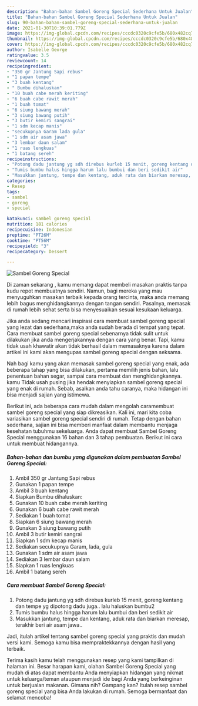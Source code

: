 ```yaml
---
description: "Bahan-bahan Sambel Goreng Special Sederhana Untuk Jualan"
title: "Bahan-bahan Sambel Goreng Special Sederhana Untuk Jualan"
slug: 90-bahan-bahan-sambel-goreng-special-sederhana-untuk-jualan
date: 2021-01-30T10:39:01.779Z
image: https://img-global.cpcdn.com/recipes/cccdc0320c9cfe5b/680x482cq70/sambel-goreng-special-foto-resep-utama.jpg
thumbnail: https://img-global.cpcdn.com/recipes/cccdc0320c9cfe5b/680x482cq70/sambel-goreng-special-foto-resep-utama.jpg
cover: https://img-global.cpcdn.com/recipes/cccdc0320c9cfe5b/680x482cq70/sambel-goreng-special-foto-resep-utama.jpg
author: Isabelle George
ratingvalue: 3.5
reviewcount: 14
recipeingredient:
- "350 gr Jantung Sapi rebus"
- "1 papan tempe"
- "3 buah kentang"
- " Bumbu dihaluskan"
- "10 buah cabe merah keriting"
- "6 buah cabe rawit merah"
- "1 buah tomat"
- "6 siung bawang merah"
- "3 siung bawang putih"
- "3 butir kemiri sangrai"
- "1 sdm kecap manis"
- "secukupnya Garam lada gula"
- "1 sdm air asam jawa"
- "3 lembar daun salam"
- "1 ruas lengkuas"
- "1 batang sereh"
recipeinstructions:
- "Potong dadu jantung yg sdh direbus kurleb 15 menit, goreng kentang dan tempe yg dipotong dadu juga.. lalu haluskan bumbu2"
- "Tumis bumbu halus hingga harum lalu bumbui dan beri sedikit air"
- "Masukkan jantung, tempe dan kentang, aduk rata dan biarkan meresap, terakhir beri air asam jawa.."
categories:
- Resep
tags:
- sambel
- goreng
- special

katakunci: sambel goreng special 
nutrition: 181 calories
recipecuisine: Indonesian
preptime: "PT26M"
cooktime: "PT56M"
recipeyield: "3"
recipecategory: Dessert

---
```



![Sambel Goreng Special](https://img-global.cpcdn.com/recipes/cccdc0320c9cfe5b/680x482cq70/sambel-goreng-special-foto-resep-utama.jpg)

Di zaman  sekarang , kamu memang dapat membeli masakan praktis tanpa kudu repot membuatnya sendiri. Namun, bagi mereka yang mau menyuguhkan masakan terbaik kepada orang tercinta, maka anda memang lebih bagus menghidangkannya dengan tangan sendiri. Pasalnya, memasak di rumah lebih sehat serta bisa menyesuaikan sesuai kesukaan keluarga.

Jika anda sedang mencari inspirasi cara membuat sambel goreng special yang lezat dan sederhana,maka anda sudah berada di tempat yang tepat. Cara membuat sambel goreng special  sebenarnya tidak sulit untuk dilakukan jika anda mengerjakannya dengan cara yang benar. Tapi, kamu tidak usah khawatir akan tidak berhasil dalam memasaknya 
karena dalam artikel ini kami akan mengupas sambel goreng special dengan seksama.  



Nah bagi kamu yang akan memasak sambel goreng special yang enak, ada beberapa tahap yang bisa dilakukan, pertama memilih jenis bahan, lalu penentuan bahan segar, sampai cara membuat dan menghidangkannya. kamu Tidak usah pusing jika hendak menyiapkan sambel goreng special yang enak di rumah. Sebab, asalkan anda  tahu caranya, maka hidangan ini bisa menjadi sajian yang istimewa.

Berikut ini, ada beberapa cara mudah dalam mengolah caramembuat sambel goreng special yang siap dikreasikan. Kali ini, mari kita coba variasikan sambel goreng special sendiri di rumah. Tetap dengan bahan sederhana, sajian ini bisa memberi manfaat dalam membantu menjaga kesehatan tubuhmu sekeluarga. Anda dapat membuat Sambel Goreng Special menggunakan 16 bahan dan 3 tahap pembuatan. Berikut ini cara untuk membuat hidangannya.

<!--inarticleads1-->

##### Bahan-bahan dan bumbu yang digunakan dalam pembuatan Sambel Goreng Special:

1. Ambil 350 gr Jantung Sapi rebus
1. Gunakan 1 papan tempe
1. Ambil 3 buah kentang
1. Siapkan  Bumbu dihaluskan:
1. Gunakan 10 buah cabe merah keriting
1. Gunakan 6 buah cabe rawit merah
1. Sediakan 1 buah tomat
1. Siapkan 6 siung bawang merah
1. Gunakan 3 siung bawang putih
1. Ambil 3 butir kemiri sangrai
1. Siapkan 1 sdm kecap manis
1. Sediakan secukupnya Garam, lada, gula
1. Gunakan 1 sdm air asam jawa
1. Sediakan 3 lembar daun salam
1. Siapkan 1 ruas lengkuas
1. Ambil 1 batang sereh




<!--inarticleads2-->

##### Cara membuat Sambel Goreng Special:

1. Potong dadu jantung yg sdh direbus kurleb 15 menit, goreng kentang dan tempe yg dipotong dadu juga.. lalu haluskan bumbu2
1. Tumis bumbu halus hingga harum lalu bumbui dan beri sedikit air
1. Masukkan jantung, tempe dan kentang, aduk rata dan biarkan meresap, terakhir beri air asam jawa..




Jadi, itulah artikel tentang  sambel goreng special  yang praktis dan mudah versi kami. Semoga kamu bisa mempraktekkannya dengan hasil yang terbaik. 

Terima kasih kamu telah menggunakan resep yang kami tampilkan di halaman ini. Besar harapan kami, olahan  Sambel Goreng Special yang mudah di atas dapat membantu Anda menyiapkan hidangan yang nikmat untuk keluarga/teman ataupun menjadi ide bagi Anda yang berkeinginan untuk berjualan makanan. Gimana nih? Gampang kan? Itulah resep sambel goreng special yang bisa Anda lakukan di rumah. Semoga bermanfaat dan selamat mencoba!

